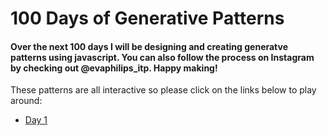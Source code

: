 # 100 Days of Generative Patterns

#### Over the next 100 days I will be designing and creating generatve patterns using javascript.  You can also follow the process on Instagram by checking out @evaphilips_itp.  Happy making!

These patterns are all interactive so please click on the links below to play around:
- [Day 1](google.com)
